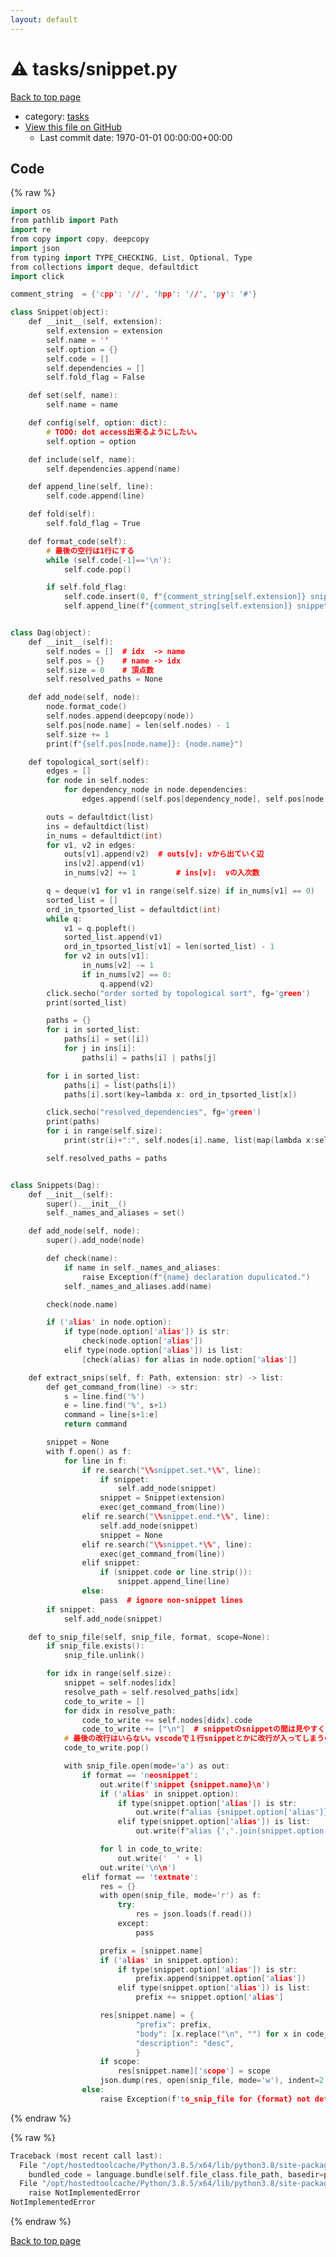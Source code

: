 ```yaml
---
layout: default
---
```


<!-- mathjax config similar to math.stackexchange -->
<script type="text/javascript" async
  src="https://cdnjs.cloudflare.com/ajax/libs/mathjax/2.7.5/MathJax.js?config=TeX-MML-AM_CHTML">
</script>
<script type="text/x-mathjax-config">
  MathJax.Hub.Config({
    TeX: { equationNumbers: { autoNumber: "AMS" }},
    tex2jax: {
      inlineMath: [ ['$','$'] ],
      processEscapes: true
    },
    "HTML-CSS": { matchFontHeight: false },
    displayAlign: "left",
    displayIndent: "2em"
  });
</script>

<script type="text/javascript" src="https://cdnjs.cloudflare.com/ajax/libs/jquery/3.4.1/jquery.min.js"></script>
<script src="https://cdn.jsdelivr.net/npm/jquery-balloon-js@1.1.2/jquery.balloon.min.js" integrity="sha256-ZEYs9VrgAeNuPvs15E39OsyOJaIkXEEt10fzxJ20+2I=" crossorigin="anonymous"></script>
<script type="text/javascript" src="../../assets/js/copy-button.js"></script>
<link rel="stylesheet" href="../../assets/css/copy-button.css" />


# :warning: tasks/snippet.py

<a href="../../index.html">Back to top page</a>

* category: <a href="../../index.html#2cb1ad4f3eb0ea704c74a73689ad1654">tasks</a>
* <a href="{{ site.github.repository_url }}/blob/master/tasks/snippet.py">View this file on GitHub</a>
    - Last commit date: 1970-01-01 00:00:00+00:00




## Code

<a id="unbundled"></a>
{% raw %}
```cpp
import os
from pathlib import Path
import re
from copy import copy, deepcopy
import json
from typing import TYPE_CHECKING, List, Optional, Type
from collections import deque, defaultdict
import click

comment_string  = {'cpp': '//', 'hpp': '//', 'py': '#'}

class Snippet(object):
    def __init__(self, extension):
        self.extension = extension
        self.name = ''
        self.option = {}
        self.code = []
        self.dependencies = []
        self.fold_flag = False

    def set(self, name):
        self.name = name

    def config(self, option: dict):
        # TODO: dot access出来るようにしたい。
        self.option = option

    def include(self, name):
        self.dependencies.append(name)

    def append_line(self, line):
        self.code.append(line)

    def fold(self):
        self.fold_flag = True

    def format_code(self):
        # 最後の空行は1行にする
        while (self.code[-1]=='\n'):
            self.code.pop()

        if self.fold_flag:
            self.code.insert(0, f"{comment_string[self.extension]} snippet:{self.name}" + ' {{{\n')
            self.append_line(f"{comment_string[self.extension]} snippet:{self.name}" + ' }}}\n')


class Dag(object):
    def __init__(self):
        self.nodes = []  # idx  -> name
        self.pos = {}    # name -> idx
        self.size = 0    # 頂点数
        self.resolved_paths = None

    def add_node(self, node):
        node.format_code()
        self.nodes.append(deepcopy(node))
        self.pos[node.name] = len(self.nodes) - 1
        self.size += 1
        print(f"{self.pos[node.name]}: {node.name}")

    def topological_sort(self):
        edges = []
        for node in self.nodes:
            for dependency_node in node.dependencies:
                edges.append((self.pos[dependency_node], self.pos[node.name]))

        outs = defaultdict(list)
        ins = defaultdict(list)
        in_nums = defaultdict(int)
        for v1, v2 in edges:
            outs[v1].append(v2)  # outs[v]: vから出ていく辺
            ins[v2].append(v1)
            in_nums[v2] += 1         # ins[v]:  vの入次数

        q = deque(v1 for v1 in range(self.size) if in_nums[v1] == 0)
        sorted_list = []
        ord_in_tpsorted_list = defaultdict(int)
        while q:
            v1 = q.popleft()
            sorted_list.append(v1)
            ord_in_tpsorted_list[v1] = len(sorted_list) - 1
            for v2 in outs[v1]:
                in_nums[v2] -= 1
                if in_nums[v2] == 0:
                    q.append(v2)
        click.secho("order sorted by topological sort", fg='green')
        print(sorted_list)

        paths = {}
        for i in sorted_list:
            paths[i] = set([i])
            for j in ins[i]:
                paths[i] = paths[i] | paths[j]

        for i in sorted_list:
            paths[i] = list(paths[i])
            paths[i].sort(key=lambda x: ord_in_tpsorted_list[x])

        click.secho("resolved_dependencies", fg='green')
        print(paths)
        for i in range(self.size):
            print(str(i)+":", self.nodes[i].name, list(map(lambda x:self.nodes[x].name, paths[i])))

        self.resolved_paths = paths


class Snippets(Dag):
    def __init__(self):
        super().__init__()
        self._names_and_aliases = set()

    def add_node(self, node):
        super().add_node(node)

        def check(name):
            if name in self._names_and_aliases:
                raise Exception(f"{name} declaration dupulicated.")
            self._names_and_aliases.add(name)

        check(node.name)

        if ('alias' in node.option):
            if type(node.option['alias']) is str:
                check(node.option['alias'])
            elif type(node.option['alias']) is list:
                [check(alias) for alias in node.option['alias']]

    def extract_snips(self, f: Path, extension: str) -> list:
        def get_command_from(line) -> str:
            s = line.find('%')
            e = line.find('%', s+1)
            command = line[s+1:e]
            return command

        snippet = None
        with f.open() as f:
            for line in f:
                if re.search("\%snippet.set.*\%", line):
                    if snippet:
                        self.add_node(snippet)
                    snippet = Snippet(extension)
                    exec(get_command_from(line))
                elif re.search("\%snippet.end.*\%", line):
                    self.add_node(snippet)
                    snippet = None
                elif re.search("\%snippet.*\%", line):
                    exec(get_command_from(line))
                elif snippet:
                    if (snippet.code or line.strip()):
                        snippet.append_line(line)
                else:
                    pass  # ignore non-snippet lines
        if snippet:
            self.add_node(snippet)

    def to_snip_file(self, snip_file, format, scope=None):
        if snip_file.exists():
            snip_file.unlink()

        for idx in range(self.size):
            snippet = self.nodes[idx]
            resolve_path = self.resolved_paths[idx]
            code_to_write = []
            for didx in resolve_path:
                code_to_write += self.nodes[didx].code
                code_to_write += ["\n"]  # snippetのsnippetの間は見やすく空白行をいれる。
            # 最後の改行はいらない。vscodeで１行snippetとかに改行が入ってしまうので
            code_to_write.pop()

            with snip_file.open(mode='a') as out:
                if format == 'neosnippet':
                    out.write(f'snippet {snippet.name}\n')
                    if ('alias' in snippet.option):
                        if type(snippet.option['alias']) is str:
                            out.write(f"alias {snippet.option['alias']}\n")
                        elif type(snippet.option['alias']) is list:
                            out.write(f"alias {','.join(snippet.option['alias'])}\n")

                    for l in code_to_write:
                        out.write('  ' + l)
                    out.write('\n\n')
                elif format == 'textmate':
                    res = {}
                    with open(snip_file, mode='r') as f:
                        try:
                            res = json.loads(f.read())
                        except:
                            pass

                    prefix = [snippet.name]
                    if ('alias' in snippet.option):
                        if type(snippet.option['alias']) is str:
                            prefix.append(snippet.option['alias'])
                        elif type(snippet.option['alias']) is list:
                            prefix += snippet.option['alias']

                    res[snippet.name] = {
                            "prefix": prefix,
                            "body": [x.replace("\n", "") for x in code_to_write],
                            "description": "desc",
                            }
                    if scope:
                        res[snippet.name]['scope'] = scope
                    json.dump(res, open(snip_file, mode='w'), indent=2, ensure_ascii=False)
                else:
                    raise Exception(f'to_snip_file for {format} not defined')

```
{% endraw %}

<a id="bundled"></a>
{% raw %}
```cpp
Traceback (most recent call last):
  File "/opt/hostedtoolcache/Python/3.8.5/x64/lib/python3.8/site-packages/onlinejudge_verify/docs.py", line 349, in write_contents
    bundled_code = language.bundle(self.file_class.file_path, basedir=pathlib.Path.cwd())
  File "/opt/hostedtoolcache/Python/3.8.5/x64/lib/python3.8/site-packages/onlinejudge_verify/languages/python.py", line 84, in bundle
    raise NotImplementedError
NotImplementedError

```
{% endraw %}

<a href="../../index.html">Back to top page</a>

